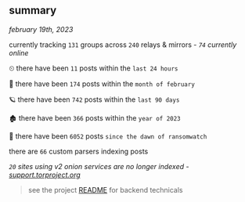 
## summary
_february 19th, 2023_

currently tracking `131` groups across `240` relays & mirrors - _`74` currently online_

⏲ there have been `11` posts within the `last 24 hours`

🦈 there have been `174` posts within the `month of february`

🪐 there have been `742` posts within the `last 90 days`

🏚 there have been `366` posts within the `year of 2023`

🦕 there have been `6052` posts `since the dawn of ransomwatch`

there are `66` custom parsers indexing posts

_`20` sites using v2 onion services are no longer indexed - [support.torproject.org](https://support.torproject.org/onionservices/v2-deprecation/)_

> see the project [README](https://github.com/joshhighet/ransomwatch#ransomwatch--) for backend technicals
